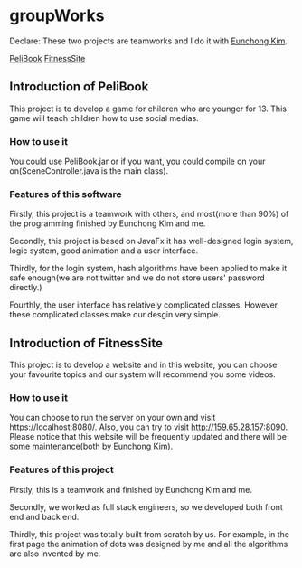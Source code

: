 # groupWorks
Declare: These two projects are teamworks and I do it with [Eunchong Kim](https://github.com/EunchongKim).

[PeliBook](#introduction-of-pelibook)
[FitnessSite](#introduction-of-fitnesssite)

## Introduction of PeliBook

This project is to develop a game for children who are younger for 13. This game will teach children how to use social medias. 

### How to use it

You could use PeliBook.jar or if you want, you could compile on your on(SceneController.java is the main class).

### Features of this software

Firstly, this project is a teamwork with others, and most(more than 90%) of the programming finished by Eunchong Kim and me.

Secondly, this project is based on JavaFx it has well-designed login system, logic system, good animation and a user interface.

Thirdly, for the login system, hash algorithms have been applied to make it safe enough(we are not twitter and we do not store users' password directly.)

Fourthly, the user interface has relatively complicated classes. However, these complicated classes make our desgin very simple.


## Introduction of FitnessSite

This project is to develop a website and in this website, you can choose your favourite topics and our system will recommend you some videos.

### How to use it

You can choose to run the server on your own and visit https://localhost:8080/. Also, you can try to visit http://159.65.28.157:8090. Please notice that this website will be frequently updated and there will be some maintenance(both by Eunchong Kim).

### Features of this project

Firstly, this is a teamwork and finished by Eunchong Kim and me.

Secondly, we worked as full stack engineers, so we developed both front end and back end.

Thirdly, this project was totally built from scratch by us. For example, in the first page the animation of dots was designed by me and all the algorithms are also invented by me.




